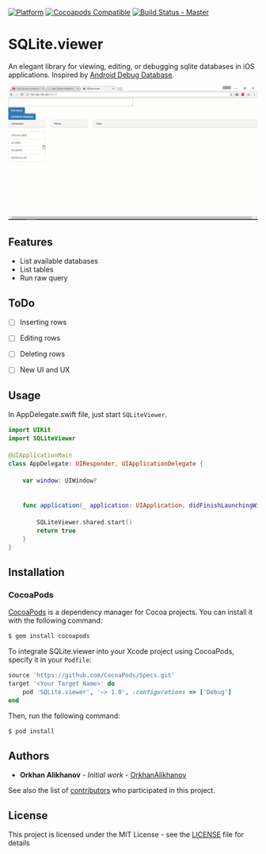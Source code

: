 [![Platform](https://img.shields.io/cocoapods/p/SQLite.viewer.svg?style=flat)](https://github.com/BiAtoms/SQLite.viewer)
[![Cocoapods Compatible](https://img.shields.io/cocoapods/v/SQLite.viewer.svg)](https://cocoapods.org/pods/SQLite.viewer)
[![Build Status - Master](https://travis-ci.org/BiAtoms/SQLite.viewer.svg?branch=master)](https://travis-ci.org/BiAtoms/SQLite.viewer)

# SQLite.viewer

An elegant library for viewing, editing, or debugging sqlite databases in iOS applications. Inspired by [Android Debug Database](https://github.com/amitshekhariitbhu/Android-Debug-Database).

![SQLiteViewer demo](Screenshots/SQLiteViewer.gif)

## Features

* List available databases
* List tables
* Run raw query

## ToDo

- [ ] Inserting rows
- [ ] Editing rows
- [ ] Deleting rows
- [ ] New UI and UX


## Usage

In AppDelegate.swift file, just start `SQLiteViewer`.
```swift
import UIKit
import SQLiteViewer

@UIApplicationMain
class AppDelegate: UIResponder, UIApplicationDelegate {

    var window: UIWindow?


    func application(_ application: UIApplication, didFinishLaunchingWithOptions launchOptions: [UIApplicationLaunchOptionsKey: Any]?) -> Bool {
        
        SQLiteViewer.shared.start()
        return true
    }
}
```

## Installation

### CocoaPods

[CocoaPods](http://cocoapods.org) is a dependency manager for Cocoa projects. You can install it with the following command:

```bash
$ gem install cocoapods
```

To integrate SQLite.viewer into your Xcode project using CocoaPods, specify it in your `Podfile`:

```ruby
source 'https://github.com/CocoaPods/Specs.git'
target '<Your Target Name>' do
    pod 'SQLite.viewer', '~> 1.0', :configurations => ['Debug']
end
```

Then, run the following command:

```bash
$ pod install
```

## Authors

* **Orkhan Alikhanov** - *Initial work* - [OrkhanAlikhanov](https://github.com/OrkhanAlikhanov)

See also the list of [contributors](https://github.com/BiAtoms/SQLite.viewer/contributors) who participated in this project.

## License

This project is licensed under the MIT License - see the [LICENSE](LICENSE) file for details
